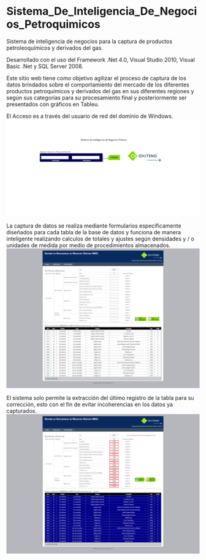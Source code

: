 # Sistema_De_Inteligencia_De_Negocios_Petroquimicos

Sistema de inteligencia de negocios para la captura de productos petroleoquímicos y derivados del gas.

Desarrollado con el uso del Framework .Net 4.0, Visual Studio 2010, Visual Basic .Net y SQL Server 2008.

Este sitio web tiene como objetivo agilizar el proceso de captura de los datos brindados sobre el comportamiento del mercado de los diferentes productos petroquímicos y derivados del gas en sus diferentes regiones y según sus categorías para su procesamiento final y posteriormente ser presentados con gráficos en Tableu. 

El Acceso es a través del usuario de red del dominio de Windows.
![Login por medio de usuarios del dominio de Windows](/zSINO_captures/SINO-Account-Login-aspx.png "Login por medio de Usuarios del dominio de red de Windows")

La captura de datos se realiza mediante formularios especificamente diseñados para cada tabla de la base de datos y funciona de manera inteligente realizando calculos de totales y ajustes según densidades y / o unidades de medida por medio de procedimientos almacenados.
![Formularios de captura](/zSINO_captures/SINO-Gas_Natural_Comp-aspx.png "Formularios ajustados a la tabla correspondiente en la base de datos")

El sistema solo permite la extracción del último registro de la tabla para su corrección, esto con el fin de evitar incoherencias en los datos ya capturados.
![Formularios de captura Edicion](/zSINO_captures/SINO-Gas_Natural_Comp-aspx-2.png "Edicion del ultimo registro en la tabla")
